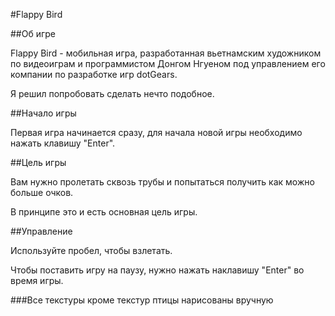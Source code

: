 #Flappy Bird

##Об игре

Flappy Bird - мобильная игра, разработанная вьетнамским художником по видеоиграм и программистом Донгом Нгуеном под управлением его компании по разработке игр dotGears.

Я решил попробовать сделать нечто подобное.

##Начало игры

Первая игра начинается сразу, для начала новой игры необходимо нажать клавишу "Enter".

##Цель игры

Вам нужно пролетать сквозь трубы и попытаться получить как можно больше очков.

В принципе это и есть основная цель игры.

##Управление 

Используйте пробел, чтобы взлетать.

Чтобы поставить игру на паузу, нужно нажать наклавишу "Enter" во время игры.

###Все текстуры кроме текстур птицы нарисованы вручную
